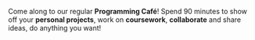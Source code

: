Come along to our regular **Programming Café**! Spend 90 minutes to show off your **personal projects**, work on **coursework**, **collaborate** and share ideas, do anything you want! 